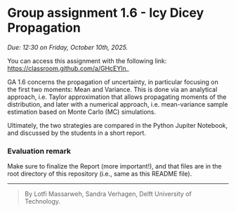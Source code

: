 # Group assignment 1.6 - Icy Dicey Propagation

*Due: 12:30 on Friday, October 10th, 2025.*

You can access this assignment with the following link: https://classroom.github.com/a/GHcEYln_

GA 1.6 concerns the propagation of uncertainty, in particular focusing on the first two moments: Mean and Variance. This is done via an analytical approach, i.e. Taylor approximation that allows propagating moments of the distribution, and later with a numerical approach, i.e. mean-variance sample estimation based on Monte Carlo (MC) simulations. 

Ultimately, the two strategies are compared in the Python Jupiter Notebook, and discussed by the students in a short report.

### Evaluation remark
Make sure to finalize the Report (more important!), and that files are in the root directory of this repository (i.e., same as this README file). 

---
> By Lotfi Massarweh, Sandra Verhagen, Delft University of Technology. 
